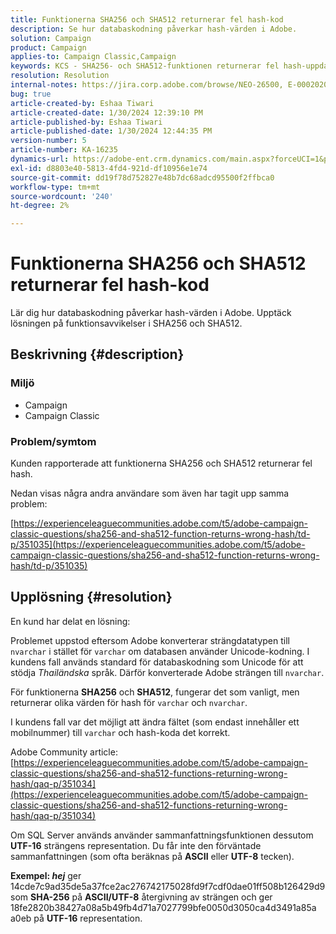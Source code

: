 ```yaml
---
title: Funktionerna SHA256 och SHA512 returnerar fel hash-kod
description: Se hur databaskodning påverkar hash-värden i Adobe.
solution: Campaign
product: Campaign
applies-to: Campaign Classic,Campaign
keywords: KCS - SHA256- och SHA512-funktionen returnerar fel hash-uppdatering 2
resolution: Resolution
internal-notes: https://jira.corp.adobe.com/browse/NEO-26500, E-000202021, E-000148142
bug: true
article-created-by: Eshaa Tiwari
article-created-date: 1/30/2024 12:39:10 PM
article-published-by: Eshaa Tiwari
article-published-date: 1/30/2024 12:44:35 PM
version-number: 5
article-number: KA-16235
dynamics-url: https://adobe-ent.crm.dynamics.com/main.aspx?forceUCI=1&pagetype=entityrecord&etn=knowledgearticle&id=76bac78d-6cbf-ee11-9079-6045bd006268
exl-id: d8803e40-5813-4fd4-921d-df10956e1e74
source-git-commit: dd19f78d752827e48b7dc68adcd95500f2ffbca0
workflow-type: tm+mt
source-wordcount: '240'
ht-degree: 2%

---
```


# Funktionerna SHA256 och SHA512 returnerar fel hash-kod


Lär dig hur databaskodning påverkar hash-värden i Adobe. Upptäck lösningen på funktionsavvikelser i SHA256 och SHA512.

## Beskrivning {#description}


### <b>Miljö</b>

- Campaign
- Campaign Classic


### <b>Problem/symtom</b>

Kunden rapporterade att funktionerna SHA256 och SHA512 returnerar fel hash.

Nedan visas några andra användare som även har tagit upp samma problem:

[https://experienceleaguecommunities.adobe.com/t5/adobe-campaign-classic-questions/sha256-and-sha512-function-returns-wrong-hash/td-p/351035](https://experienceleaguecommunities.adobe.com/t5/adobe-campaign-classic-questions/sha256-and-sha512-function-returns-wrong-hash/td-p/351035)




## Upplösning {#resolution}


En kund har delat en lösning:

Problemet uppstod eftersom Adobe konverterar strängdatatypen till `nvarchar` i stället för `varchar` om databasen använder Unicode-kodning. I kundens fall används standard för databaskodning som Unicode för att stödja *Thailändska* språk. Därför konverterade Adobe strängen till `nvarchar`.

För funktionerna <b>SHA256</b> och <b>SHA512</b>, fungerar det som vanligt, men returnerar olika värden för hash för `varchar` och `nvarchar`.

I kundens fall var det möjligt att ändra fältet (som endast innehåller ett mobilnummer) till `varchar` och hash-koda det korrekt.

Adobe Community article:
[https://experienceleaguecommunities.adobe.com/t5/adobe-campaign-classic-questions/sha256-and-sha512-functions-returning-wrong-hash/qaq-p/351034](https://experienceleaguecommunities.adobe.com/t5/adobe-campaign-classic-questions/sha256-and-sha512-functions-returning-wrong-hash/qaq-p/351034)

Om SQL Server används använder sammanfattningsfunktionen dessutom <b>UTF-16</b> strängens representation. Du får inte den förväntade sammanfattningen (som ofta beräknas på <b>ASCII</b> eller <b>UTF-8</b> tecken).

<b>Exempel: *hej</b>* ger 14cde7c9ad35de5a37fce2ac276742175028fd9f7cdf0dae01ff508b126429d9 som <b>SHA-256</b> på <b>ASCII/UTF-8</b> återgivning av strängen och ger 18fe2820b38427a08a5b49fb4d71a7027799bfe0050d3050ca4d3491a85a a0eb på <b>UTF-16</b> representation.
